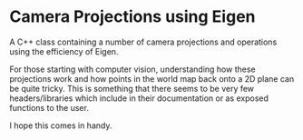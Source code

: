 # Camera Projections using Eigen
A C++ class containing a number of camera projections and operations using the efficiency of Eigen.

For those starting with computer vision, understanding how these projections work and how points in the world map back onto a 2D plane can be quite tricky. This is something that there seems to be very few headers/libraries which include in their documentation or as exposed functions to the user.


I hope this comes in handy.
